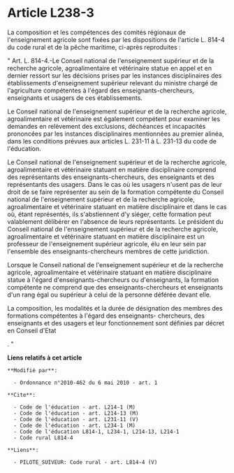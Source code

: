 # Article L238-3

La composition et les compétences des comités régionaux de l'enseignement agricole sont fixées par les dispositions de
l'article L. 814-4 du code rural et de la pêche maritime, ci-après reproduites : 

" Art. L. 814-4.-Le Conseil national de l'enseignement supérieur et de la recherche agricole, agroalimentaire et vétérinaire
statue en appel et en dernier ressort sur les décisions prises par les instances disciplinaires des établissements
d'enseignement supérieur relevant du ministre chargé de l'agriculture compétentes à l'égard des enseignants-chercheurs,
enseignants et usagers de ces établissements. 

Le Conseil national de l'enseignement supérieur et de la recherche agricole, agroalimentaire et vétérinaire est également
compétent pour examiner les demandes en relèvement des exclusions, déchéances et incapacités prononcées par les instances
disciplinaires mentionnées au premier alinéa, dans les conditions prévues aux articles L. 231-11 à L. 231-13 du code de
l'éducation. 

Le Conseil national de l'enseignement supérieur et de la recherche agricole, agroalimentaire et vétérinaire statuant en
matière disciplinaire comprend des représentants des enseignants-chercheurs, des enseignants et des représentants des
usagers. Dans le cas où les usagers n'usent pas de leur droit de se faire représenter au sein de la formation compétente du
Conseil national de l'enseignement supérieur et de la recherche agricole, agroalimentaire et vétérinaire statuant en matière
disciplinaire et dans le cas où, étant représentés, ils s'abstiennent d'y siéger, cette formation peut valablement délibérer
en l'absence de leurs représentants. Le président du Conseil national de l'enseignement supérieur et de la recherche
agricole, agroalimentaire et vétérinaire statuant en matière disciplinaire est un professeur de l'enseignement supérieur
agricole, élu en leur sein par l'ensemble des enseignants-chercheurs membres de cette juridiction. 

Lorsque le Conseil national de l'enseignement supérieur et de la recherche agricole, agroalimentaire et vétérinaire statuant
en matière disciplinaire statue à l'égard d'enseignants-chercheurs ou d'enseignants, la formation compétente ne comprend que
des enseignants-chercheurs et enseignants d'un rang égal ou supérieur à celui de la personne déférée devant elle. 

La composition, les modalités et la durée de désignation des membres des formations compétentes à l'égard des enseignants-
chercheurs, des enseignants et des usagers et leur fonctionnement sont définies par décret en Conseil d'Etat

. "

**Liens relatifs à cet article**

	**Modifié par**:

	  - Ordonnance n°2010-462 du 6 mai 2010 - art. 1

	**Cite**:

	  - Code de l'éducation - art. L214-1 (M)
	  - Code de l'éducation - art. L214-13 (M)
	  - Code de l'éducation - art. L231-11 (V)
	  - Code de l'éducation - art. L234-1 (M)
	  - Code de l'éducation L814-1, L234-1, L214-13, L214-1
	  - Code rural L814-4

	**Liens**:

	  - PILOTE_SUIVEUR: Code rural - art. L814-4 (V)
